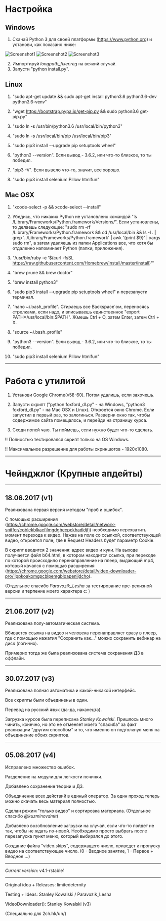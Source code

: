  
 Настройка
====================

Windows
-------

1. Скачай Python 3 для своей платформы (https://www.python.org) и установи, как показано ниже:

![Screenshot1](https://i.imgur.com/24fZCce.png)
![Screenshot2](https://i.imgur.com/BDjiTsJ.png)
![Screenshot3](https://i.imgur.com/fyLH7tD.png)

2. Импортируй *longpath_fixer.reg* на всякий случай.
3. Запусти "python install.py". 

Linux
-----

1. "sudo apt-get update && sudo apt-get install python3.6 python3.6-dev python3.6-venv"

2. "wget https://bootstrap.pypa.io/get-pip.py && sudo python3.6 get-pip.py"

3. "sudo ln -s /usr/bin/python3.6 /usr/local/bin/python3"

4. "sudo ln -s /usr/local/bin/pip /usr/local/bin/pip3"

5. "sudo pip3 install --upgrade pip setuptools wheel"

6. "python3 --version". Если вывод - 3.6.2, или что-то близкое, то ты победил.

7. "pip3 -V". Если вывело что-то, значит, все хорошо.

8. "sudo pip3 install selenium Pillow htmlfun"

Mac OSX
-------

1. "xcode-select -p && xcode-select --install"

2. Убедись, что никаких Python не установлено командой "ls /Library/Frameworks/Python.framework/Versions/". Если установлены, то делаешь следующее: "sudo rm -rf /Library/Frameworks/Python.framework && cd /usr/local/bin && ls -l . | grep '../Library/Frameworks/Python.framework' | awk '{print $9}' | xargs sudo rm", а затем удаляешь из папки Applications все, что хотя бы отдаленно напоминает Python (папки, приложения).

3. "/usr/bin/ruby -e '$(curl -fsSL https://raw.githubusercontent.com/Homebrew/install/master/install)'"

4. "brew prune && brew doctor"

5. "brew install python3"

6. "sudo pip3 install --upgrade pip setuptools wheel" и перезапусти терминал.

7. "nano ~/.bash_profile". Стираешь все Backspace'ом, переносясь стрелками, если надо, и вписываешь единственное "export PATH=/usr/local/bin:$PATH". Жмешь Ctrl + O, затем Enter, затем Ctrl + X.

8. "source ~/.bash_profile"

9. "python3 --version". Если вывод - 3.6.2, или что-то близкое, то ты победил.

10. "sudo pip3 install selenium Pillow htmlfun"

--------------------

  Работа с утилитой
====================

1. Установи Google Chrome(v58-60). Потом удалишь, если захочешь.

2. Запусти скрипт ("python foxford_dl.py" - на Windows, "python3 foxford_dl.py" - на Mac OSX и Linux). Откроется окно Chrome. Если запустил в первый раз, то залогинься. Разверни окно так, чтобы содержимое сайта помещалось, и перейди на страницу курса.

3. Сходи попей чаю. Ты поймешь, если нужно будет что-то сделать.

!! Полностью тестировался скрипт только на OS Windows. 

!! Максимальное разрешение для работы скриншотов - 1920x1080.

--------------------

Чейнджлог (Крупные апдейты)
====================

---

18.06.2017 (v1)
---

Реализована первая версия методом "проб и ошибок".

С помощью расширения (https://chrome.google.com/webstore/detail/network-sniffer/coblekblkacfilmgdghecpekhadldjfj) необходимо перехватить момент перехода к видео. Нажав на поле со ссылкой, соответствующей видео, откроется поле, где в Request Headers будет параметр Cookie. 

В скрипт вводится 2 значения: адрес видео и куки. На выходе получается файл b64.html, в котором находится ссылка, при переходе по которой происходило перенаправление на плеер, выдающий mp4, который качался с помощью расширения (https://chrome.google.com/webstore/detail/video-downloader-pro/ilppkoakomgpcblpemgbloapenijdcho).

(Отдельное спасибо *Paravozik_Lesha* за тестирование пре-релизной версии и терпение моего характера c: )

---

21.06.2017 (v2)
---

Реализована полу-автоматическая система.

Вбивается ссылка на видео и человека перенаправляет сразу в плеер, где с помощью нажатия "Сохранить как..." можно сохранить вебинар на диск (логично). 

Примерно тогда же была реализована система сохранения ДЗ в оффлайн.

---

30.07.2017 (v3)
---

Реализована полная автоматика и какой-никакой интерфейс.

Все скрипты были объединены в один.

Перевод на русский язык (да-да, наканецта).

Загрузка курсов была переписана *Stanley Kowalski*. Пришлось много чинить, конечно, но это не отменяет моего "спасиба" за факт реализации "другим способом" и то, что именно он подтолкнул меня на объединение обоих скриптов.

---

05.08.2017 (v4)
---

Исправлено множество ошибок.

Разделение на модули для легкости починки.

Добавлено сохранение теории и ДЗ.

Объединение всех действий в единый оператор. За один проход теперь можно скачать весь материал полностью.

Сделан режим "только видео" и сортировка материала. (Отдельное спасибо *@kuzminovdmit*)

Добавлено возобновление загрузки на случай, если что-то пойдет не так, чтобы не ждать по-новой. Необходимо просто выбрать после перезапуска пункт меню, который выбирался до этого.

Создание файла "video.skips", содержащего число, приведет к пропуску видео на соответствующее число. (0 - Вводное занятие, 1 - Первое + Вводное ...)

--------

*Current version*: v4.1-rstable1

--------

Original idea + Releases: limitedeternity

Testing + Ideas: Stanley Kowalski / Paravozik_Lesha

VideoDownloader(): Stanley Kowalski (v3)

(Специально для 2ch.hk/un/)
